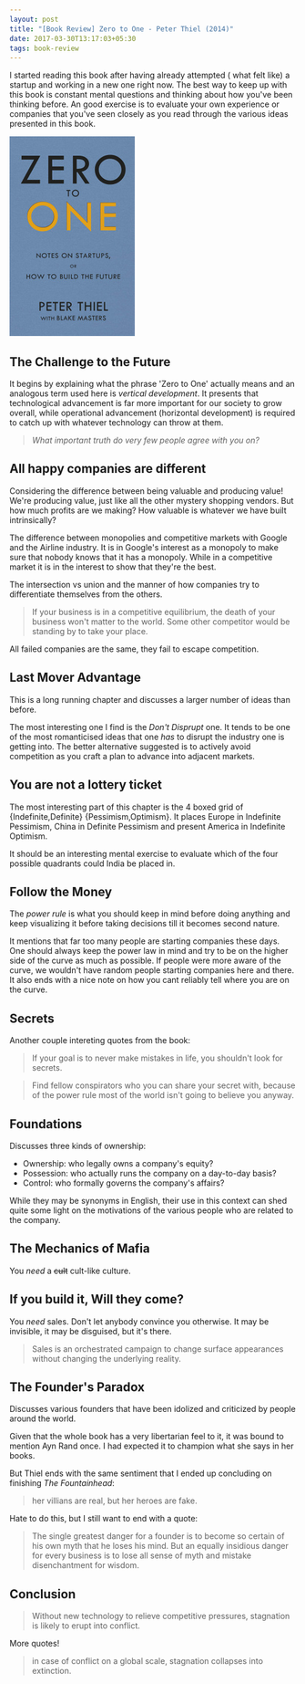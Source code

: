 ```yaml
---
layout: post
title: "[Book Review] Zero to One - Peter Thiel (2014)"
date: 2017-03-30T13:17:03+05:30
tags: book-review
---
```

I started reading this book after having already attempted ( what felt like) a startup and working in a new one right now.
The best way to keep up with this book is constant mental questions and thinking about how you've been thinking before.
An good exercise is to evaluate your own experience or companies that you've seen closely as you read through the various ideas presented in this book.

![Zero to One - Peter Thiel (2014)](/img/book-cover-zero-to-one-peter-thiel-2014.jpg 'Zero to One - Peter Thield (2014)')

## The Challenge to the Future
It begins by explaining what the phrase 'Zero to One' actually means and an analogous term used here is _vertical development_.
It presents that technological advancement is far more important for our society to grow overall, while operational advancement (horizontal development) is required to catch up with whatever technology can throw at them.

> _What important truth do very few people agree with you on?_

## All happy companies are different

Considering the difference between being valuable and producing value!
We're producing value, just like all the other mystery shopping vendors.
But how much profits are we making? How valuable is whatever we have built intrinsically?

The difference between monopolies and competitive markets with Google and the Airline industry.
It is in Google's interest as a monopoly to make sure that nobody knows that it has a monopoly.
While in a competitive market it is in the interest to show that they're the best.

The intersection vs union and the manner of how companies try to differentiate themselves from the others.

> If your business is in a competitive equilibrium, the death of your business won't matter to the world. Some other competitor would be standing by to take your place.

All failed companies are the same, they fail to escape competition.

## Last Mover Advantage

This is a long running chapter and discusses a larger number of ideas than before. 

The most interesting one I find is the _Don't Disprupt_ one.
It tends to be one of the most romanticised ideas that one _has_ to disrupt the industry one is getting into.
The better alternative suggested is to actively avoid competition as you craft a plan to advance into adjacent markets.

## You are not a lottery ticket

The most interesting part of this chapter is the 4 boxed grid of {Indefinite,Definite} {Pessimism,Optimism}.
It places Europe in Indefinite Pessimism, China in Definite Pessimism and present America in Indefinite Optimism.

It should be an interesting mental exercise to evaluate which of the four possible quadrants could India be placed in.


## Follow the Money

The *power rule* is what you should keep in mind before doing anything and keep visualizing it before taking decisions till it becomes second nature.

It mentions that far too many people are starting companies these days.
One should always keep the power law in mind and try to be on the higher side of the curve as much as possible.
If people were more aware of the curve, we wouldn't have random people starting companies here and there.
It also ends with a nice note on how you cant reliably tell where you are on the curve.

## Secrets

Another couple intereting quotes from the book:

> If your goal is to never make mistakes in life, you shouldn't look for secrets.

> Find fellow conspirators who you can share your secret with, because of the power rule most of the world isn't going to believe you anyway.


## Foundations

Discusses three kinds of ownership:

* Ownership: who legally owns a company's equity?
* Possession: who actually runs the company on a day-to-day basis?
* Control: who formally governs the company's affairs?

While they may be synonyms in English, their use in this context can shed quite some light on the motivations of the various people who are related to the company.

## The Mechanics of Mafia

You _need_ a <s>cult</s> cult-like culture.

## If you build it, Will they come?

You _need_ sales. Don't let anybody convince you otherwise. It may be invisible, it may be disguised, but it's there.

> Sales is an orchestrated campaign to change surface appearances without changing the underlying reality.

## The Founder's Paradox

Discusses various founders that have been idolized and criticized by people around the world.

Given that the whole book has a very libertarian feel to it, it was bound to mention Ayn Rand once.
I had expected it to champion what she says in her books.

But Thiel ends with the same sentiment that I ended up concluding on finishing _The Fountainhead_:

> her villians are real, but her heroes are fake.

Hate to do this, but I still want to end with a quote:

> The single greatest danger for a founder is to become so certain of his own myth that he loses his mind.
> But an equally insidious danger for every business is to lose all sense of myth and mistake disenchantment for wisdom.

## Conclusion

> Without new technology to relieve competitive pressures, stagnation is likely to erupt into conflict.

More quotes!

> in case of conflict on a global scale, stagnation collapses into extinction.

